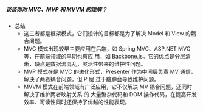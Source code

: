##### 谈谈你对 MVC、MVP 和 MVVM 的理解？
- 总结 
    - 这三者都是框架模式，它们设计的目标都是为了解决 Model 和 View 的耦合问题。
    - MVC 模式出现较早主要应用在后端，如 Spring MVC、ASP.NET MVC 等，在前端领域的早期也有应 用，如 Backbone.js。它的优点是分层清晰，缺点是数据流混乱，灵活性带来的维护性问题。
    - MVP 模式在是 MVC 的进化形式，Presenter 作为中间层负责 MV 通信，解决了两者耦合问题，但 P 层 过于臃肿会导致维护问题。
    - MVVM 模式在前端领域有广泛应用，它不仅解决 MV 耦合问题，还同时解决了维护两者映射关系
的 大量繁杂代码和 DOM 操作代码，在提高开发效率、可读性同时还保持了优越的性能表现。